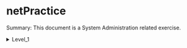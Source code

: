 # netPractice

Summary: This document is a System Administration related exercise.

<details>

<summary>Level_1</summary>
<p>
	<img src="https://https://github.com/Mustapha-Nawawi-T/netPractice/blob/main/photos/Level_1.png" alt="imag Level_1">
</p>

### to connect client A with client B the shold have smae mask (255.255.255.0) thene the maske well split the ip address to tow parts (ip of the network and ip of the node or host) in these case the ip of the network is 104.96.23.0 so we have arange of ip we can use (104.96.23.1 to 104.96.23.254 the last one is for brodcatsting (104.96.23.255)) so we gave client A ip of (104.96.23.1) and clinet B ip of (104.96.23.12) ;

### to connect clinet D withe clint C we do the same then but these time we have mask of (255.255.0.0) so we have range (211.191.0.1 to 211.191.255.255) so we gave clinet D ip of (211.191.245.1) and clinet C ip of (211.191.245.75) ;
